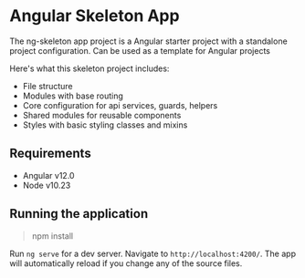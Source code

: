 # Angular Skeleton App
The ng-skeleton app project is a Angular starter project with a standalone project configuration.
Can be used as a template for Angular projects

Here's what this skeleton project includes:
* File structure
* Modules with base routing
* Core configuration for api services, guards, helpers
* Shared modules for reusable components
* Styles with basic styling classes and mixins


## Requirements
* Angular v12.0
* Node v10.23


## Running the application
> npm install

Run `ng serve` for a dev server. Navigate to `http://localhost:4200/`. The app will automatically reload if you change any of the source files.
